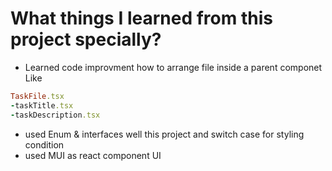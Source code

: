 # What things I learned from this project specially?
- Learned code improvment how to arrange file inside a parent componet 
Like
```ruby
TaskFile.tsx
-taskTitle.tsx
-taskDescription.tsx
```
- used Enum & interfaces well this project and switch case for styling condition 
- used MUI as react component UI 
